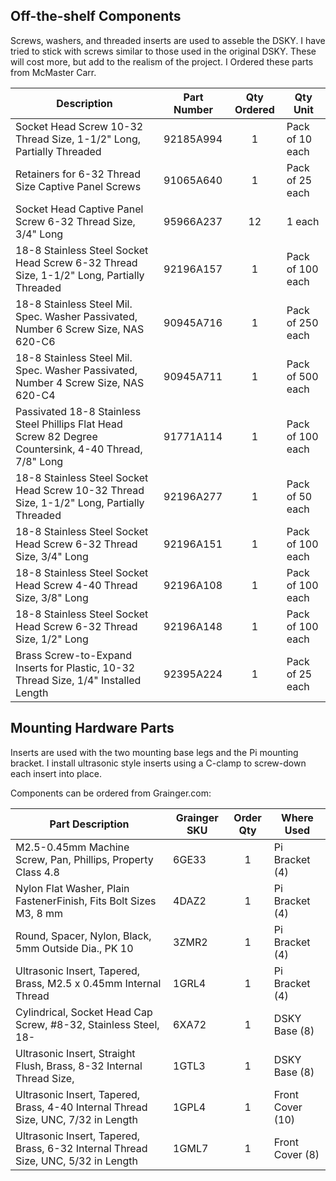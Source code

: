 ## Off-the-shelf Components

Screws, washers, and threaded inserts are used to asseble the DSKY. I have tried to stick with screws similar to those used in the original DSKY.  These will cost more, but add to the realism of the project.  I Ordered these parts from McMaster Carr.

| Description                                                                             | Part Number | Qty Ordered | Qty Unit |
|-----------------------------------------------------------------------------------------|-------------|:-------------:|----------|
| Socket Head Screw 10-32 Thread Size, 1-1/2" Long, Partially Threaded | 92185A994 | 1 | Pack of 10 each |
| Retainers for 6-32 Thread Size Captive Panel Screws | 91065A640 | 1 | Pack of 25 each |
| Socket Head Captive Panel Screw 6-32 Thread Size, 3/4" Long | 95966A237 | 12 | 1 each |
| 18-8 Stainless Steel Socket Head Screw 6-32 Thread Size, 1-1/2" Long, Partially Threaded | 92196A157 | 1 | Pack of 100 each |
| 18-8 Stainless Steel Mil. Spec. Washer Passivated, Number 6 Screw Size, NAS 620-C6 | 90945A716 | 1 | Pack of 250 each |
| 18-8 Stainless Steel Mil. Spec. Washer Passivated, Number 4 Screw Size, NAS 620-C4 | 90945A711 | 1 | Pack of 500 each |
| Passivated 18-8 Stainless Steel Phillips Flat Head Screw 82 Degree Countersink, 4-40 Thread, 7/8" Long | 91771A114 | 1 | Pack of 100 each |
| 18-8 Stainless Steel Socket Head Screw 10-32 Thread Size, 1-1/2" Long, Partially Threaded | 92196A277 | 1 | Pack of 50 each |
| 18-8 Stainless Steel Socket Head Screw 6-32 Thread Size, 3/4" Long | 92196A151 | 1 | Pack of 100 each |
| 18-8 Stainless Steel Socket Head Screw 4-40 Thread Size, 3/8" Long | 92196A108 | 1 | Pack of 100 each |
| 18-8 Stainless Steel Socket Head Screw 6-32 Thread Size, 1/2" Long | 92196A148 | 1 | Pack of 100 each |
| Brass Screw-to-Expand Inserts for Plastic, 10-32 Thread Size, 1/4" Installed Length | 92395A224 | 1 | Pack of 25 each |

## Mounting Hardware Parts

Inserts are used with the two mounting base legs and the Pi mounting bracket. I install ultrasonic style inserts using a C-clamp to screw-down each insert into place.

Components can be ordered from Grainger.com:

| Part Description                                             | Grainger SKU | Order Qty | Where Used |
|--------------------------------------------------------------|--------------|:-----:|------------|
| M2.5-0.45mm Machine Screw, Pan, Phillips, Property Class 4.8 | 6GE33        |  1  | Pi Bracket (4) |
| Nylon Flat Washer, Plain FastenerFinish, Fits Bolt Sizes M3, 8 mm | 4DAZ2   |  1  | Pi Bracket (4) |
| Round, Spacer, Nylon, Black, 5mm Outside Dia., PK 10         |3ZMR2 | 1 | Pi Bracket (4) |
| Ultrasonic Insert, Tapered, Brass, M2.5 x 0.45mm Internal Thread | 1GRL4 | 1 | Pi Bracket (4) |
| Cylindrical, Socket Head Cap Screw, #8-32, Stainless Steel, 18- | 6XA72 | 1 | DSKY Base (8) |
| Ultrasonic Insert, Straight Flush, Brass, 8-32 Internal Thread Size, | 1GTL3 | 1 | DSKY Base (8) |
| Ultrasonic Insert, Tapered, Brass, 4-40 Internal Thread Size, UNC, 7/32 in Length | 1GPL4 | 1 | Front Cover (10) |
| Ultrasonic Insert, Tapered, Brass, 6-32 Internal Thread Size, UNC, 5/32 in Length | 1GML7 | 1 | Front Cover (8) |
